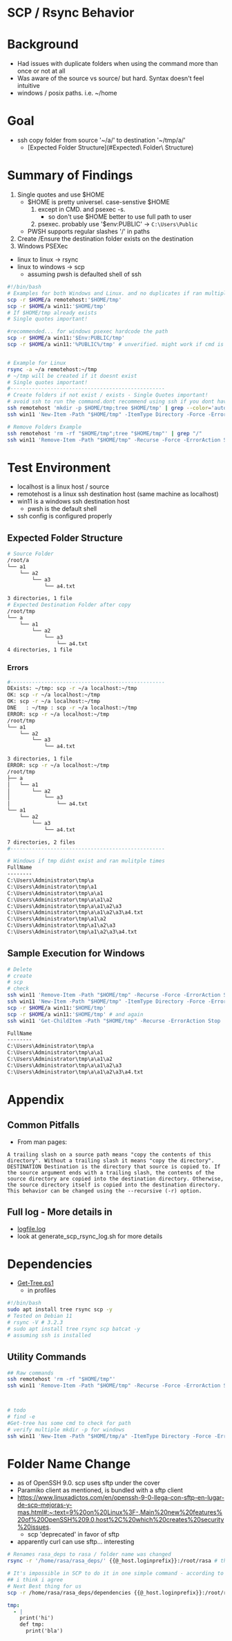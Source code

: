 # SCP / Rsync Behavior
# Background
* Had issues with duplicate folders when using the command more than once or not at all
* Was aware of the source vs source/ but hard. Syntax doesn't feel intuitive
* windows / posix paths. i.e. ~/home
# Goal 
* ssh copy folder from source '~/a/' to destination '~/tmp/a/'
    * [Expected Folder Structure](#Expected\ Folder\ Structure)
    <!-- fixme -->
    <!-- * Expected Folder Structure -->
    <!-- * [Expected Folder Structure](#Expected Folder Structure) -->

# Summary of Findings
1. Single quotes and use $HOME
    * $HOME is pretty universel. case-senstive $HOME
        1. except in CMD. and psexec -s. 
            * so don't use $HOME better to use full path to user
        2. psexec. probably use '$env:PUBLIC' -> `C:\Users\Public`
    * PWSH supports regular slashes '/' in paths
2. Create /Ensure the destination folder exists on the destination
3. Windows PSEXec
* linux to linux -> rsync
    <!-- * assuming rsync is on both. not sure if needed -->
* linux to windows -> scp
    * assuming pwsh is defaulted shell of ssh
```bash
#!/bin/bash
# Examples for both Windows and Linux. and no duplicates if ran multiple times
scp -r $HOME/a remotehost:'$HOME/tmp'
scp -r $HOME/a win11:'$HOME/tmp'
# If $HOME/tmp already exists
# Single quotes important!

#recommended... for windows psexec hardcode the path
scp -r $HOME/a win11:'$Env:PUBLIC/tmp'
scp -r $HOME/a win11:'%PUBLIC%/tmp' # unverified. might work if cmd is default ssh shell


# Example for Linux
rsync -a ~/a remotehost:~/tmp
# ~/tmp will be created if it doesnt exist
# Single quotes important!
#--------------------------------------------------
# Create folders if not exist / exists - Single Quotes important!
# avoid ssh to run the command.dont recommend using ssh if you dont have to. overhead to create connection to run a single command
ssh remotehost 'mkdir -p $HOME/tmp;tree $HOME/tmp' | grep --color='auto' "/"
ssh win11 'New-Item -Path "$HOME/tmp" -ItemType Directory -Force -ErrorAction SilentlyContinue ; Get-ChildItem -Path "$HOME/tmp"'

# Remove Folders Example
ssh remotehost 'rm -rf "$HOME/tmp";tree "$HOME/tmp"' | grep "/"
ssh win11 'Remove-Item -Path "$HOME/tmp" -Recurse -Force -ErrorAction SilentlyContinue ; Get-ChildItem -Path "$HOME/tmp" -ErrorAction SilentlyContinue;write-host 'dir deleted''
```

# Test Environment
* localhost is a linux host / source
* remotehost is a linux ssh destination host (same machine as localhost)
* win11 is a windows ssh destination host
    * pwsh is the default shell
* ssh config is configured properly
## Expected Folder Structure
```bash
# Source Folder
/root/a
└── a1
    └── a2
        └── a3
            └── a4.txt

3 directories, 1 file
# Expected Destination Folder after copy
/root/tmp
└── a
    └── a1
        └── a2
            └── a3
                └── a4.txt
4 directories, 1 file
```
### Errors
```bash
#--------------------------------------------------
DExists: ~/tmp: scp -r ~/a localhost:~/tmp
OK: scp -r ~/a localhost:~/tmp
OK: scp -r ~/a localhost:~/tmp
DNE   : ~/tmp : scp -r ~/a localhost:~/tmp
ERROR: scp -r ~/a localhost:~/tmp
/root/tmp
└── a1
    └── a2
        └── a3
            └── a4.txt

3 directories, 1 file
ERROR: scp -r ~/a localhost:~/tmp
/root/tmp
├── a
│   └── a1
│       └── a2
│           └── a3
│               └── a4.txt
└── a1
    └── a2
        └── a3
            └── a4.txt

7 directories, 2 files
#--------------------------------------------------

# Windows if tmp didnt exist and ran mulitple times
FullName                              
--------                                    
C:\Users\Administrator\tmp\a                
C:\Users\Administrator\tmp\a1               
C:\Users\Administrator\tmp\a\a1             
C:\Users\Administrator\tmp\a\a1\a2          
C:\Users\Administrator\tmp\a\a1\a2\a3       
C:\Users\Administrator\tmp\a\a1\a2\a3\a4.txt
C:\Users\Administrator\tmp\a1\a2            
C:\Users\Administrator\tmp\a1\a2\a3         
C:\Users\Administrator\tmp\a1\a2\a3\a4.txt  
```

## Sample Execution for Windows
```bash
# Delete
# create
# scp
# check
ssh win11 'Remove-Item -Path "$HOME/tmp" -Recurse -Force -ErrorAction SilentlyContinue ; Get-ChildItem -Path "$HOME/tmp" -ErrorAction SilentlyContinue;write-host 'dir deleted''
ssh win11 'New-Item -Path "$HOME/tmp" -ItemType Directory -Force -ErrorAction SilentlyContinue ; Get-ChildItem -Path "$HOME/tmp"'
scp -r $HOME/a win11:'$HOME/tmp'
scp -r $HOME/a win11:'$HOME/tmp' # and again
ssh win11 'Get-ChildItem -Path "$HOME/tmp" -Recurse -ErrorAction Stop | Select-Object -Property FullName -First 10'
```
```txt
FullName
--------
C:\Users\Administrator\tmp\a
C:\Users\Administrator\tmp\a\a1
C:\Users\Administrator\tmp\a\a1\a2
C:\Users\Administrator\tmp\a\a1\a2\a3
C:\Users\Administrator\tmp\a\a1\a2\a3\a4.txt
```
# Appendix
## Common Pitfalls



<!-- # Appendix -->
* From man pages:
```
A trailing slash on a source path means "copy the contents of this directory". Without a trailing slash it means "copy the directory". DESTINATION Destination is the directory that source is copied to. If the source argument ends with a trailing slash, the contents of the source directory are copied into the destination directory. Otherwise, the source directory itself is copied into the destination directory. This behavior can be changed using the --recursive (-r) option.
```

## Full log - More details in
<!-- todo add workflow or something -->
* [logfile.log](src\scp_rsync\logfile.log)
* look at generate_scp_rsync_log.sh for more details

# Dependencies
* [Get-Tree.ps1](src\debug_utils\ps1\Get-Tree.ps1)
    * in profiles
```bash
#!/bin/bash
sudo apt install tree rsync scp -y
# Tested on Debian 11
# rsync -V # 3.2.3
# sudo apt install tree rsync scp batcat -y
# assuming ssh is installed

```

## Utility Commands
```bash
## Raw commands
ssh remotehost 'rm -rf "$HOME/tmp"'
ssh win11 'Remove-Item -Path "$HOME/tmp" -Recurse -Force -ErrorAction SilentlyContinue' 



# todo
# find -e 
#Get-tree has some cmd to check for path
# verify multiple mkdir -p for windows
ssh win11 'New-Item -Path "$HOME/tmp/a" -ItemType Directory -Force -ErrorAction SilentlyContinue ; Get-Tree "$HOME/tmp"'
```
<!-- 
ssh remotehost 'rm -rf $HOME/tmp'
tree $HOME/tmp
ssh win11 'Remove-Item -Path "$HOME/tmp" -Recurse -Force;Get-ChildItem -Path "$HOME/tmp"'
ssh win11 'Remove-Item -Path "C:\path\to\directory" -Recurse -Force'

 -->
<!-- ```bash
# debug
mkdir -p $HOME/tmp
New-Item -Path "$HOME" -ItemType Directory -Force
``` -->
<!-- ## Assumptions -->
<!-- * local linux host. ssh targets are linux or windows  -->
<!-- * ssh config is configured properly -->
<!-- * ssh,rsync is configured propertly on both systems -->
<!-- todo. check if rsync is required on both systems / cygwin-->


# Folder Name Change
* as of OpenSSH 9.0. scp uses sftp under the cover
* Paramiko client as mentioned, is bundled with a sftp client
* https://www.linuxadictos.com/en/openssh-9-0-llega-con-sftp-en-lugar-de-scp-mejoras-y-mas.html#:~:text=9%20on%20Linux%3F-,Main%20new%20features%20of%20OpenSSH%209.0,host%2C%20which%20creates%20security%20issues.
    * scp 'deprecated' in favor of sftp
* apparently curl can use sftp... interesting
```bash
# Renames rasa_deps to rasa / folder name was changed
rsync -r '/home/rasa/rasa_deps/' {{@_host.loginprefix}}:/root/rasa # this works in rsync, note because the 

# It's impossible in SCP to do it in one simple command - according to google
## i think i agree
# Next Best thing for us
scp -r /home/rasa/rasa_deps/dependencies {{@_host.loginprefix}}:/root/rasa # this one works from trial an error
```

```yaml
tmp:
  - |
    print('hi')
    def tmp:
      print('bla')
```
